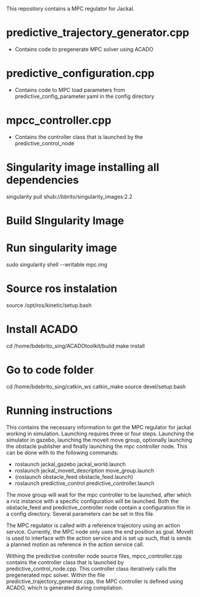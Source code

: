 This repository contains a MPC regulator for Jackal.

# predictive_trajectory_generator.cpp
- Contains code to pregenerate MPC solver using ACADO

# predictive_configuration.cpp
- Contains code to MPC load parameters from predictive_config_parameter.yaml in the config directory

# mpcc_controller.cpp
- Contains the controller class that is launched by the predictive_control_node

# Singularity image installing all dependencies
singularity pull shub://bbrito/singularity_images:2.2

# Build SIngularity Image

# Run singularity image
sudo singularity shell --writable mpc.img

# Source ros instalation
source /opt/ros/kinetic/setup.bash 

# Install ACADO
cd /home/bdebrito_sing/ACADOtoolkit/build
make install

# Go to code folder
cd /home/bdebrito_sing/catkin_ws
catkin_make
source devel/setup.bash

# Running instructions
This contains the necessary information to get the MPC regulator for jackal working in simulation. Launching requires three or four steps. Launching the simulator in gazebo, launching the moveit move group, optionally launching the obstacle publisher and finally launching the mpc controller node. This can be done with to the following commands:

- roslaunch jackal_gazebo jackal_world.launch
- roslaunch jackal_moveit_description move_group.launch
- (roslaunch obstacle_feed obstacle_feed.launch)
- roslaunch predictive_control predictive_controller.launch

The move group will wait for the mpc controller to be launched, after which a rviz instance with a specific configuration will be launched. Both the obstacle_feed and predictive_controller node contain a configuration file in a config directory. Several parameters can be set in this file.

The MPC regulator is called with a reference trajectory using an action service. Currently, the MPC node only uses the end position as goal. MoveIt is used to interface with the action service and is set up such, that is sends a planned motion as reference in the action service call.

Withing the predictive controller node source files, mpcc_controller.cpp contains the controller class that is launched by predictive_control_node.cpp. This controller class iteratively calls the pregenerated mpc solver. Within the file predictive_trajectory_generator.cpp, the MPC controller is defined using ACADO, which is generated during compilation.


